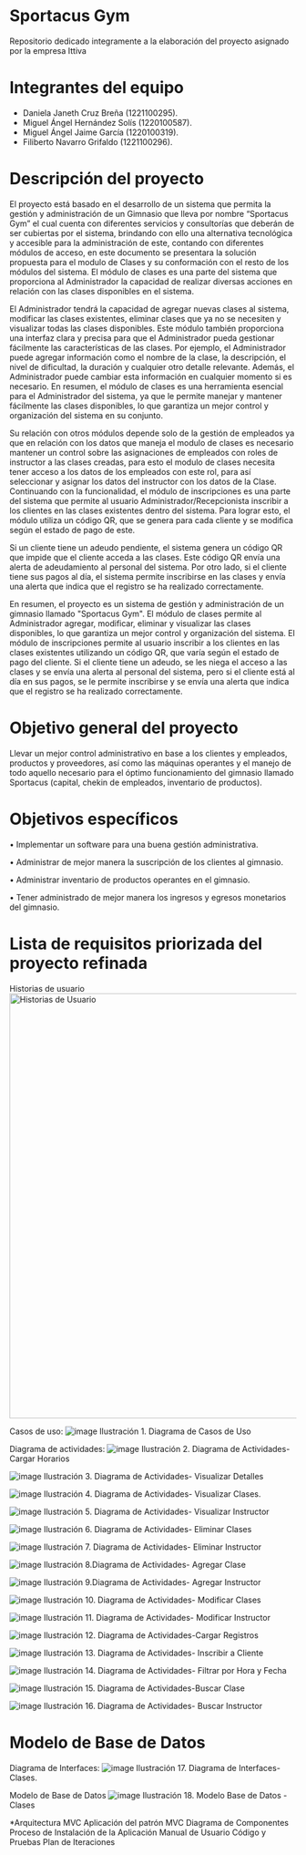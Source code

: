 # Sportacus Gym
Repositorio dedicado integramente a la elaboración del proyecto asignado por la empresa Ittiva

# Integrantes del equipo
- Daniela Janeth Cruz Breña	(1221100295).
- Miguel Ángel Hernández Solís (1220100587).
- Miguel Ángel Jaime García (1220100319).
- Filiberto Navarro Grifaldo (1221100296).  

# Descripción del proyecto

El proyecto está basado en el desarrollo de un sistema que permita la gestión y administración de un Gimnasio que lleva por nombre “Sportacus Gym” el cual cuenta con diferentes servicios y consultorías que deberán de ser cubiertas por el sistema, brindando con ello una alternativa tecnológica y accesible para la administración de este, contando con diferentes módulos de acceso, en este documento se presentara la solución propuesta para el modulo de Clases y su conformación con el resto de los módulos del sistema. El módulo de clases es una parte del sistema que proporciona al Administrador la capacidad de realizar diversas acciones en relación con las clases disponibles en el sistema. 

El Administrador tendrá la capacidad de agregar nuevas clases al sistema, modificar las clases existentes, eliminar clases que ya no se necesiten y visualizar todas las clases disponibles. Este módulo también proporciona una interfaz clara y precisa para que el Administrador pueda gestionar fácilmente las características de las clases. Por ejemplo, el Administrador puede agregar información como el nombre de la clase, la descripción, el nivel de dificultad, la duración y cualquier otro detalle relevante. Además, el Administrador puede cambiar esta información en cualquier momento si es necesario. En resumen, el módulo de clases es una herramienta esencial para el Administrador del sistema, ya que le permite manejar y mantener fácilmente las clases disponibles, lo que garantiza un mejor control y organización del sistema en su conjunto.


Su relación con otros módulos depende solo de la gestión de empleados ya que en relación con los datos que maneja el modulo de clases es necesario mantener un control sobre las asignaciones de empleados con roles de instructor a las clases creadas, para esto el modulo de clases necesita tener acceso a los datos de los empleados con este rol, para así seleccionar y asignar los datos del instructor con los datos de la Clase.
Continuando con la funcionalidad, el módulo de inscripciones es una parte del sistema que permite al usuario Administrador/Recepcionista inscribir a los clientes en las clases existentes dentro del sistema. Para lograr esto, el módulo utiliza un código QR, que se genera para cada cliente y se modifica según el estado de pago de este.


Si un cliente tiene un adeudo pendiente, el sistema genera un código QR que impide que el cliente acceda a las clases. Este código QR envía una alerta de adeudamiento al personal del sistema. Por otro lado, si el cliente tiene sus pagos al día, el sistema permite inscribirse en las clases y envía una alerta que indica que el registro se ha realizado correctamente.


En resumen, el proyecto es un sistema de gestión y administración de un gimnasio llamado "Sportacus Gym". El módulo de clases permite al Administrador agregar, modificar, eliminar y visualizar las clases disponibles, lo que garantiza un mejor control y organización del sistema. El módulo de inscripciones permite al usuario inscribir a los clientes en las clases existentes utilizando un código QR, que varía según el estado de pago del cliente. Si el cliente tiene un adeudo, se les niega el acceso a las clases y se envía una alerta al personal del sistema, pero si el cliente está al día en sus pagos, se le permite inscribirse y se envía una alerta que indica que el registro se ha realizado correctamente.


# Objetivo general del proyecto
Llevar un mejor control administrativo en base a los clientes y empleados, productos y proveedores, así como las máquinas operantes y el manejo de todo aquello necesario para el óptimo funcionamiento del gimnasio llamado Sportacus (capital, chekin de empleados, inventario de productos).

# Objetivos específicos
• Implementar un software para una buena gestión administrativa.

• Administrar de mejor manera la suscripción de los clientes al gimnasio.

• Administrar inventario de productos operantes en el gimnasio.

• Tener administrado de mejor manera los ingresos y egresos monetarios del gimnasio.

# Lista de requisitos priorizada del proyecto refinada
Historias de usuario
<img width="746" alt="Historias de Usuario" src="https://user-images.githubusercontent.com/123588416/229188068-267446b9-6d48-42de-8e61-74f339d520ba.PNG">

Casos de uso:
![image](https://user-images.githubusercontent.com/123588416/229188250-38e8fe23-1850-4bbc-bdda-e8efd0fc65de.png)
Ilustración 1. Diagrama de Casos de Uso

Diagrama de actividades:
![image](https://user-images.githubusercontent.com/123588416/229188338-e4f07879-9c93-4ede-b5b5-2bb7773ee94e.png)
Ilustración 2. Diagrama de Actividades-Cargar Horarios	

![image](https://user-images.githubusercontent.com/123588416/229188457-05454914-53f5-4643-80f9-088a4830ad70.png)
Ilustración 3. Diagrama de Actividades- Visualizar Detalles

![image](https://user-images.githubusercontent.com/123588416/229188494-6108f913-b2eb-4484-b135-6b13db204929.png)
Ilustración 4. Diagrama de Actividades- Visualizar Clases.

![image](https://user-images.githubusercontent.com/123588416/229188528-1aa6df21-9ee6-4e36-ad23-e706ddaeafbc.png)
Ilustración 5. Diagrama de Actividades- Visualizar Instructor

![image](https://user-images.githubusercontent.com/123588416/229188565-a4ecfa5d-5daf-4582-89ce-a1a67a302953.png)
Ilustración 6. Diagrama de Actividades- Eliminar Clases

![image](https://user-images.githubusercontent.com/123588416/229188604-cec897f4-ddc4-4b7c-8a09-ce2e37405466.png)
Ilustración 7. Diagrama de Actividades- Eliminar Instructor

![image](https://user-images.githubusercontent.com/123588416/229188639-15ece435-94dc-4fa5-8b7a-5d20c1313d53.png)
Ilustración 8.Diagrama de Actividades- Agregar Clase

![image](https://user-images.githubusercontent.com/123588416/229188710-259bd10e-29b5-45d8-b702-49bc0feb7434.png)
Ilustración 9.Diagrama de Actividades- Agregar Instructor

![image](https://user-images.githubusercontent.com/123588416/229188758-be0b96bb-44cb-40be-8737-a20ed8ac8873.png)
Ilustración 10. Diagrama de Actividades- Modificar Clases

![image](https://user-images.githubusercontent.com/123588416/229188853-d8cb15f4-c8d8-42a7-9458-10e6ca8bde85.png)
Ilustración 11. Diagrama de Actividades- Modificar Instructor

![image](https://user-images.githubusercontent.com/123588416/229188894-bf181a6e-f7e4-4259-821c-85374947074f.png)
Ilustración 12. Diagrama de Actividades-Cargar Registros

![image](https://user-images.githubusercontent.com/123588416/229188924-cc924a4c-553b-4853-8861-50d30a16bb41.png)
Ilustración 13. Diagrama de Actividades- Inscribir a Cliente

![image](https://user-images.githubusercontent.com/123588416/229188964-4cf90bd3-7d7b-450b-abca-84bc18d86960.png)
Ilustración 14. Diagrama de Actividades- Filtrar por Hora y Fecha

![image](https://user-images.githubusercontent.com/123588416/229188994-d919c8ab-e7f7-428c-a886-efc887e290c9.png)
Ilustración 15. Diagrama de Actividades-Buscar Clase

![image](https://user-images.githubusercontent.com/123588416/229189022-d793309e-2f83-4c64-b5f7-9570981ab374.png)
Ilustración 16. Diagrama de Actividades- Buscar Instructor

# Modelo de Base de Datos
Diagrama de Interfaces: 
![image](https://user-images.githubusercontent.com/123588416/229189114-a24203a5-2010-4442-936e-73d4e4ad6ea0.png)
Ilustración 17. Diagrama de Interfaces-Clases.

Modelo de Base de Datos 
![image](https://user-images.githubusercontent.com/123588416/229189155-895dc007-4b78-41c2-b816-2b84b920ba99.png)
Ilustración 18. Modelo Base de Datos -Clases

*Arquitectura MVC
Aplicación del patrón MVC
Diagrama de Componentes
Proceso de Instalación de la Aplicación
Manual de Usuario
Código y Pruebas
Plan de Iteraciones 

